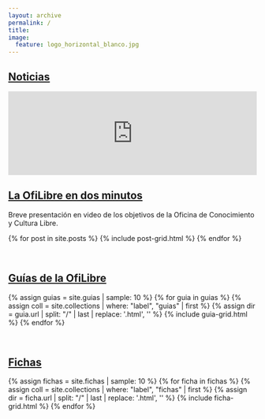 ```yaml
---
layout: archive
permalink: /
title:
image:
  feature: logo_horizontal_blanco.jpg
---
```



## [Noticias](blog)

<div class="tiles">

<!-- Video de la Ofilibre -->
<article class="tile" itemscope itemtype="http://schema.org/Article">
<iframe src='https://tv.urjc.es/iframe/5d022dedd68b14cb308b6ae5' id='pumukitiframe' frameborder='0' border='0' width='100%' height='170px' allowfullscreen></iframe>
  <h2 class="post-title" itemprop="name"><a href="https://tv.urjc.es/video/5d022dedd68b14cb308b6ae5">La OfiLibre en dos minutos</a></h2>
  <p class="post-excerpt" itemprop="description">Breve presentación en video de los objetivos de la Oficina de Conocimiento y Cultura Libre.</p>

<!--  <a href="{{ site.url }}{{ post.url }}" title="{{ post.title }}" class="post-teaser">{% if post.image.teaser %}<img src="{{ site.url }}/images/{{ post.image.teaser }}" alt="teaser" itemprop="image">
    {% else %}<img src="{{ site.url }}/images/{{ site.teaser }}" alt="teaser" itemprop="image">{% endif %}</a>
  {% if post.date %}<p class="entry-date date published"><time datetime="{{ post.date | date: "%Y-%m-%d" }}" itemprop="datePublished">{{ post.date | date: "%B %d, %Y" }}</time></p>{% endif %}
  <h2 class="post-title" itemprop="name"><a href="{{ site.url }}{{ post.url }}">{{ post.title }}</a></h2>
  <p class="post-excerpt" itemprop="description">{{ post.excerpt | strip_html | truncate: 160 }}</p>
-->
</article><!-- /.tile -->

{% for post in site.posts %}
	{% include post-grid.html %}
{% endfor %}
</div><!-- /.tiles -->


<br style="clear: both;">

## [Guías de la OfiLibre](guias)

<div class="tiles">

{% assign guias = site.guias | sample: 10 %}
{% for guia in guias %}
  {% assign coll = site.collections | where: "label", "guias" | first %}
  {% assign dir = guia.url | split: "/" | last | replace: '.html', '' %}
	{% include guia-grid.html %}
{% endfor %}
</div><!-- /.tiles -->

<br style="clear: both;">

## [Fichas](fichas)

<div class="tiles">
{% assign fichas = site.fichas | sample: 10 %}
{% for ficha in fichas %}
  {% assign coll = site.collections | where: "label", "fichas" | first %}
  {% assign dir = ficha.url | split: "/" | last | replace: '.html', '' %}
	{% include ficha-grid.html %}
{% endfor %}
</div><!-- /.tiles -->
